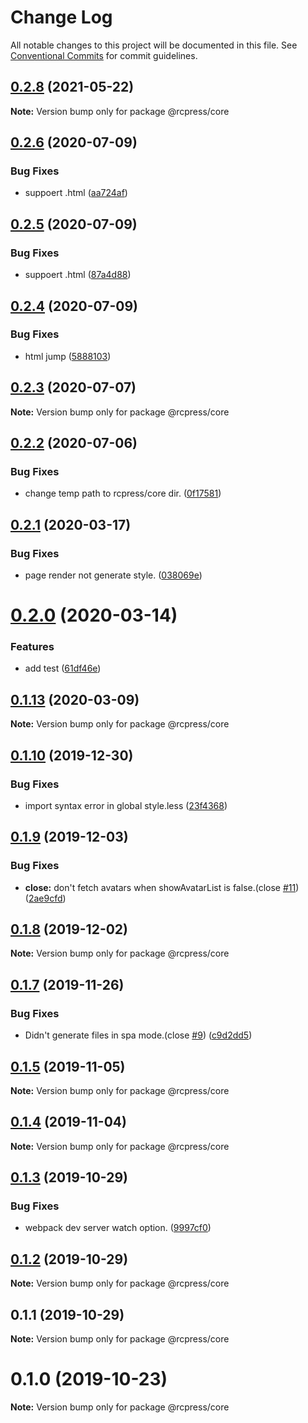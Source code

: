 # Change Log

All notable changes to this project will be documented in this file.
See [Conventional Commits](https://conventionalcommits.org) for commit guidelines.

## [0.2.8](https://github.com/YvesCoding/rcpress/compare/v0.2.7...v0.2.8) (2021-05-22)

**Note:** Version bump only for package @rcpress/core





## [0.2.6](https://github.com/YvesCoding/rcpress/compare/v0.2.5...v0.2.6) (2020-07-09)


### Bug Fixes

* suppoert .html ([aa724af](https://github.com/YvesCoding/rcpress/commit/aa724af61134f58e0f7416fa6fde94ca6a8249f3))





## [0.2.5](https://github.com/YvesCoding/rcpress/compare/v0.2.4...v0.2.5) (2020-07-09)


### Bug Fixes

* suppoert .html ([87a4d88](https://github.com/YvesCoding/rcpress/commit/87a4d8875fe294bb5d64d3c2abd66712f3a919e5))





## [0.2.4](https://github.com/YvesCoding/rcpress/compare/v0.2.3...v0.2.4) (2020-07-09)


### Bug Fixes

* html jump ([5888103](https://github.com/YvesCoding/rcpress/commit/58881035465a077fd70ea6101e27c7973ef4cdba))





## [0.2.3](https://github.com/YvesCoding/rcpress/compare/v0.2.2...v0.2.3) (2020-07-07)

**Note:** Version bump only for package @rcpress/core





## [0.2.2](https://github.com/YvesCoding/rcpress/compare/v0.2.1...v0.2.2) (2020-07-06)


### Bug Fixes

* change temp path to rcpress/core dir. ([0f17581](https://github.com/YvesCoding/rcpress/commit/0f17581a3db4357ae430528de1fa5b2ac9b392a4))





## [0.2.1](https://github.com/YvesCoding/rcpress/compare/v0.2.0...v0.2.1) (2020-03-17)


### Bug Fixes

* page render not generate style. ([038069e](https://github.com/YvesCoding/rcpress/commit/038069e126ec952cb1e0c54017e77fcf14a2afd5))





# [0.2.0](https://github.com/YvesCoding/rcpress/compare/v0.1.13...v0.2.0) (2020-03-14)


### Features

* add test ([61df46e](https://github.com/YvesCoding/rcpress/commit/61df46e5250c6cdea24e051837ab34132fc8fa6c))





## [0.1.13](https://github.com/YvesCoding/rcpress/compare/v0.1.12...v0.1.13) (2020-03-09)

**Note:** Version bump only for package @rcpress/core





## [0.1.10](https://github.com/YvesCoding/rcpress/compare/v0.1.9...v0.1.10) (2019-12-30)


### Bug Fixes

* import syntax error in global style.less ([23f4368](https://github.com/YvesCoding/rcpress/commit/23f43683f03964e1e3f80161cf1e296fad40b17c))






## [0.1.9](https://github.com/YvesCoding/rcpress/compare/v0.1.8...v0.1.9) (2019-12-03)


### Bug Fixes

* **close:** don't fetch avatars when showAvatarList is false.(close [#11](https://github.com/YvesCoding/rcpress/issues/11)) ([2ae9cfd](https://github.com/YvesCoding/rcpress/commit/2ae9cfd43d4399b24db1b0b0d403f04baa936c00))





## [0.1.8](https://github.com/YvesCoding/rcpress/compare/v0.1.7...v0.1.8) (2019-12-02)

**Note:** Version bump only for package @rcpress/core





## [0.1.7](https://github.com/YvesCoding/rcpress/compare/v0.1.5...v0.1.7) (2019-11-26)


### Bug Fixes

* Didn't generate files in spa mode.(close [#9](https://github.com/YvesCoding/rcpress/issues/9)) ([c9d2dd5](https://github.com/YvesCoding/rcpress/commit/c9d2dd52a773c847d737f7ac08cfcd4d7827be33))





## [0.1.5](https://github.com/YvesCoding/rcpress/compare/v0.1.4...v0.1.5) (2019-11-05)

**Note:** Version bump only for package @rcpress/core





## [0.1.4](https://github.com/YvesCoding/rcpress/compare/v0.1.3...v0.1.4) (2019-11-04)

**Note:** Version bump only for package @rcpress/core





## [0.1.3](https://github.com/YvesCoding/rcpress/compare/v0.1.2...v0.1.3) (2019-10-29)


### Bug Fixes

* webpack dev server watch option. ([9997cf0](https://github.com/YvesCoding/rcpress/commit/9997cf0c2a7c0346e08553305a6048e065f8cb7a))





## [0.1.2](https://github.com/YvesCoding/rcpress/compare/v0.1.1...v0.1.2) (2019-10-29)

**Note:** Version bump only for package @rcpress/core





## 0.1.1 (2019-10-29)

**Note:** Version bump only for package @rcpress/core






# 0.1.0 (2019-10-23)

**Note:** Version bump only for package @rcpress/core
